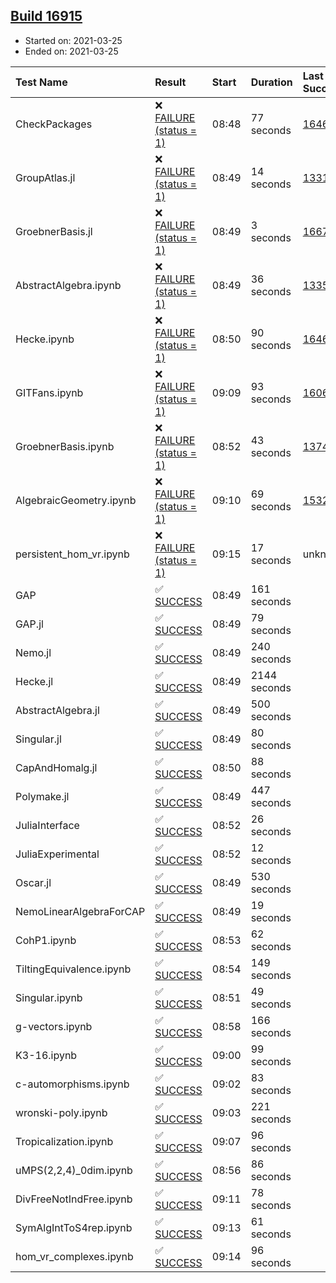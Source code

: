 ## [Build 16915](https://oscarci.mathematik.uni-kl.de/job/oscar/16915/)

* Started on: 2021-03-25
* Ended on: 2021-03-25

| Test Name    | Result | Start | Duration | Last Success | First Failure |
|:-------------|:-------|:------|:---------|:-------------|:--------------|
| CheckPackages | ❌ [FAILURE (status = 1)](https://oscarci.mathematik.uni-kl.de/job/oscar/16915/artifact/logs/build-16915/CheckPackages.log) | 08:48 | 77 seconds | [16463](https://oscarci.mathematik.uni-kl.de/job/oscar/16463/) | [16464](https://oscarci.mathematik.uni-kl.de/job/oscar/16464/) |
| GroupAtlas.jl | ❌ [FAILURE (status = 1)](https://oscarci.mathematik.uni-kl.de/job/oscar/16915/artifact/logs/build-16915/GroupAtlas.jl.log) | 08:49 | 14 seconds | [13311](https://oscarci.mathematik.uni-kl.de/job/oscar/13311/) | [13312](https://oscarci.mathematik.uni-kl.de/job/oscar/13312/) |
| GroebnerBasis.jl | ❌ [FAILURE (status = 1)](https://oscarci.mathematik.uni-kl.de/job/oscar/16915/artifact/logs/build-16915/GroebnerBasis.jl.log) | 08:49 | 3 seconds | [16676](https://oscarci.mathematik.uni-kl.de/job/oscar/16676/) | [16677](https://oscarci.mathematik.uni-kl.de/job/oscar/16677/) |
| AbstractAlgebra.ipynb | ❌ [FAILURE (status = 1)](https://oscarci.mathematik.uni-kl.de/job/oscar/16915/artifact/logs/build-16915/AbstractAlgebra.ipynb.log) | 08:49 | 36 seconds | [13355](https://oscarci.mathematik.uni-kl.de/job/oscar/13355/) | [13356](https://oscarci.mathematik.uni-kl.de/job/oscar/13356/) |
| Hecke.ipynb | ❌ [FAILURE (status = 1)](https://oscarci.mathematik.uni-kl.de/job/oscar/16915/artifact/logs/build-16915/Hecke.ipynb.log) | 08:50 | 90 seconds | [16463](https://oscarci.mathematik.uni-kl.de/job/oscar/16463/) | [16464](https://oscarci.mathematik.uni-kl.de/job/oscar/16464/) |
| GITFans.ipynb | ❌ [FAILURE (status = 1)](https://oscarci.mathematik.uni-kl.de/job/oscar/16915/artifact/logs/build-16915/GITFans.ipynb.log) | 09:09 | 93 seconds | [16068](https://oscarci.mathematik.uni-kl.de/job/oscar/16068/) | [16069](https://oscarci.mathematik.uni-kl.de/job/oscar/16069/) |
| GroebnerBasis.ipynb | ❌ [FAILURE (status = 1)](https://oscarci.mathematik.uni-kl.de/job/oscar/16915/artifact/logs/build-16915/GroebnerBasis.ipynb.log) | 08:52 | 43 seconds | [13748](https://oscarci.mathematik.uni-kl.de/job/oscar/13748/) | [13749](https://oscarci.mathematik.uni-kl.de/job/oscar/13749/) |
| AlgebraicGeometry.ipynb | ❌ [FAILURE (status = 1)](https://oscarci.mathematik.uni-kl.de/job/oscar/16915/artifact/logs/build-16915/AlgebraicGeometry.ipynb.log) | 09:10 | 69 seconds | [15322](https://oscarci.mathematik.uni-kl.de/job/oscar/15322/) | [15323](https://oscarci.mathematik.uni-kl.de/job/oscar/15323/) |
| persistent_hom_vr.ipynb | ❌ [FAILURE (status = 1)](https://oscarci.mathematik.uni-kl.de/job/oscar/16915/artifact/logs/build-16915/persistent_hom_vr.ipynb.log) | 09:15 | 17 seconds | unknown | unknown |
| GAP | ✅ [SUCCESS](https://oscarci.mathematik.uni-kl.de/job/oscar/16915/artifact/logs/build-16915/GAP.log) | 08:49 | 161 seconds |  |  |
| GAP.jl | ✅ [SUCCESS](https://oscarci.mathematik.uni-kl.de/job/oscar/16915/artifact/logs/build-16915/GAP.jl.log) | 08:49 | 79 seconds |  |  |
| Nemo.jl | ✅ [SUCCESS](https://oscarci.mathematik.uni-kl.de/job/oscar/16915/artifact/logs/build-16915/Nemo.jl.log) | 08:49 | 240 seconds |  |  |
| Hecke.jl | ✅ [SUCCESS](https://oscarci.mathematik.uni-kl.de/job/oscar/16915/artifact/logs/build-16915/Hecke.jl.log) | 08:49 | 2144 seconds |  |  |
| AbstractAlgebra.jl | ✅ [SUCCESS](https://oscarci.mathematik.uni-kl.de/job/oscar/16915/artifact/logs/build-16915/AbstractAlgebra.jl.log) | 08:49 | 500 seconds |  |  |
| Singular.jl | ✅ [SUCCESS](https://oscarci.mathematik.uni-kl.de/job/oscar/16915/artifact/logs/build-16915/Singular.jl.log) | 08:49 | 80 seconds |  |  |
| CapAndHomalg.jl | ✅ [SUCCESS](https://oscarci.mathematik.uni-kl.de/job/oscar/16915/artifact/logs/build-16915/CapAndHomalg.jl.log) | 08:50 | 88 seconds |  |  |
| Polymake.jl | ✅ [SUCCESS](https://oscarci.mathematik.uni-kl.de/job/oscar/16915/artifact/logs/build-16915/Polymake.jl.log) | 08:49 | 447 seconds |  |  |
| JuliaInterface | ✅ [SUCCESS](https://oscarci.mathematik.uni-kl.de/job/oscar/16915/artifact/logs/build-16915/JuliaInterface.log) | 08:52 | 26 seconds |  |  |
| JuliaExperimental | ✅ [SUCCESS](https://oscarci.mathematik.uni-kl.de/job/oscar/16915/artifact/logs/build-16915/JuliaExperimental.log) | 08:52 | 12 seconds |  |  |
| Oscar.jl | ✅ [SUCCESS](https://oscarci.mathematik.uni-kl.de/job/oscar/16915/artifact/logs/build-16915/Oscar.jl.log) | 08:49 | 530 seconds |  |  |
| NemoLinearAlgebraForCAP | ✅ [SUCCESS](https://oscarci.mathematik.uni-kl.de/job/oscar/16915/artifact/logs/build-16915/NemoLinearAlgebraForCAP.log) | 08:49 | 19 seconds |  |  |
| CohP1.ipynb | ✅ [SUCCESS](https://oscarci.mathematik.uni-kl.de/job/oscar/16915/artifact/logs/build-16915/CohP1.ipynb.log) | 08:53 | 62 seconds |  |  |
| TiltingEquivalence.ipynb | ✅ [SUCCESS](https://oscarci.mathematik.uni-kl.de/job/oscar/16915/artifact/logs/build-16915/TiltingEquivalence.ipynb.log) | 08:54 | 149 seconds |  |  |
| Singular.ipynb | ✅ [SUCCESS](https://oscarci.mathematik.uni-kl.de/job/oscar/16915/artifact/logs/build-16915/Singular.ipynb.log) | 08:51 | 49 seconds |  |  |
| g-vectors.ipynb | ✅ [SUCCESS](https://oscarci.mathematik.uni-kl.de/job/oscar/16915/artifact/logs/build-16915/g-vectors.ipynb.log) | 08:58 | 166 seconds |  |  |
| K3-16.ipynb | ✅ [SUCCESS](https://oscarci.mathematik.uni-kl.de/job/oscar/16915/artifact/logs/build-16915/K3-16.ipynb.log) | 09:00 | 99 seconds |  |  |
| c-automorphisms.ipynb | ✅ [SUCCESS](https://oscarci.mathematik.uni-kl.de/job/oscar/16915/artifact/logs/build-16915/c-automorphisms.ipynb.log) | 09:02 | 83 seconds |  |  |
| wronski-poly.ipynb | ✅ [SUCCESS](https://oscarci.mathematik.uni-kl.de/job/oscar/16915/artifact/logs/build-16915/wronski-poly.ipynb.log) | 09:03 | 221 seconds |  |  |
| Tropicalization.ipynb | ✅ [SUCCESS](https://oscarci.mathematik.uni-kl.de/job/oscar/16915/artifact/logs/build-16915/Tropicalization.ipynb.log) | 09:07 | 96 seconds |  |  |
| uMPS(2,2,4)_0dim.ipynb | ✅ [SUCCESS](https://oscarci.mathematik.uni-kl.de/job/oscar/16915/artifact/logs/build-16915/uMPS-2-2-4-_0dim.ipynb.log) | 08:56 | 86 seconds |  |  |
| DivFreeNotIndFree.ipynb | ✅ [SUCCESS](https://oscarci.mathematik.uni-kl.de/job/oscar/16915/artifact/logs/build-16915/DivFreeNotIndFree.ipynb.log) | 09:11 | 78 seconds |  |  |
| SymAlgIntToS4rep.ipynb | ✅ [SUCCESS](https://oscarci.mathematik.uni-kl.de/job/oscar/16915/artifact/logs/build-16915/SymAlgIntToS4rep.ipynb.log) | 09:13 | 61 seconds |  |  |
| hom_vr_complexes.ipynb | ✅ [SUCCESS](https://oscarci.mathematik.uni-kl.de/job/oscar/16915/artifact/logs/build-16915/hom_vr_complexes.ipynb.log) | 09:14 | 96 seconds |  |  |
